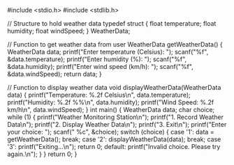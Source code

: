 #include <stdio.h>
#include <stdlib.h>

// Structure to hold weather data
typedef struct {
    float temperature;
    float humidity;
    float windSpeed;
} WeatherData;

// Function to get weather data from user
WeatherData getWeatherData() {
    WeatherData data;
    printf("Enter temperature (Celsius): ");
    scanf("%f", &data.temperature);
    printf("Enter humidity (%): ");
    scanf("%f", &data.humidity);
    printf("Enter wind speed (km/h): ");
    scanf("%f", &data.windSpeed);
    return data;
}

// Function to display weather data
void displayWeatherData(WeatherData data) {
    printf("Temperature: %.2f Celsius\n", data.temperature);
    printf("Humidity: %.2f %%\n", data.humidity);
    printf("Wind Speed: %.2f km/h\n", data.windSpeed);
}
int main() {
    WeatherData data;
    char choice;
    while (1) {
        printf("Weather Monitoring Station\n");
        printf("1. Record Weather Data\n");
        printf("2. Display Weather Data\n");
        printf("3. Exit\n");
        printf("Enter your choice: ");
        scanf(" %c", &choice);
        switch (choice) {
            case '1':
                data = getWeatherData();
                break;
            case '2':
                displayWeatherData(data);
                break;
            case '3':
                printf("Exiting...\n");
                return 0;
            default:
                printf("Invalid choice. Please try again.\n");
        }
    }
    return 0;
}
